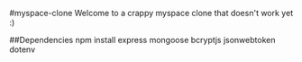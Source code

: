 #myspace-clone
Welcome to a crappy myspace clone that doesn't work yet :)

##Dependencies
npm install express mongoose bcryptjs jsonwebtoken dotenv
